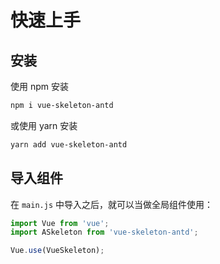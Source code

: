# 快速上手

## 安装

使用 npm 安装
```bash
npm i vue-skeleton-antd
```

或使用 yarn 安装

```bash
yarn add vue-skeleton-antd
```


## 导入组件

在 `main.js` 中导入之后，就可以当做全局组件使用：

```javascript
import Vue from 'vue';
import ASkeleton from 'vue-skeleton-antd';

Vue.use(VueSkeleton);
```
